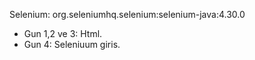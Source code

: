 Selenium: org.seleniumhq.selenium:selenium-java:4.30.0

- Gun 1,2 ve 3: Html.
- Gun 4: Seleniuum giris.
